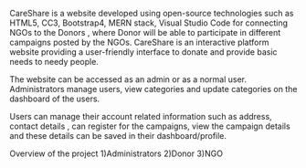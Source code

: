CareShare is a website developed using open-source technologies such as HTML5, CC3, Bootstrap4, MERN stack, Visual Studio Code for connecting NGOs to the Donors , where Donor will be able to participate in different campaigns posted by the NGOs. CareShare is an interactive platform website providing a user-friendly interface to donate and provide basic needs to needy people.

The website can be accessed as an admin or as a normal user. Administrators manage users, view categories and update categories on the dashboard of the users.

Users can manage their account related information such as address, contact details , can register for the campaigns, view the campaign details and these details can be saved in their dashboard/profile.

Overview of the project
1)Administrators
2)Donor
3)NGO
